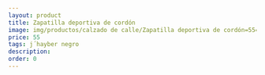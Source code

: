 ```yaml
---
layout: product
title: Zapatilla deportiva de cordón
image: img/productos/calzado de calle/Zapatilla deportiva de cordón=55=j´hayber negro.webp
price: 55
tags: j´hayber negro
description: 
order: 0
---
```

